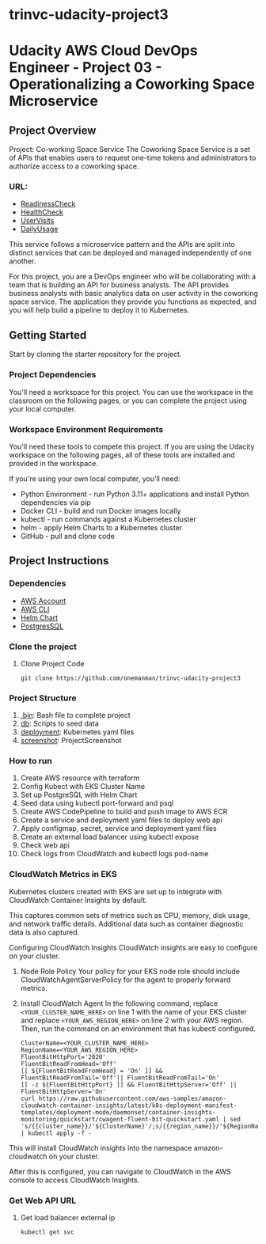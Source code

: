 
# trinvc-udacity-project3
# Udacity AWS Cloud DevOps Engineer - Project 03 - Operationalizing a Coworking Space Microservice

## Project Overview

Project: Co-working Space Service
The Coworking Space Service is a set of APIs that enables users to request one-time tokens and administrators to authorize access to a coworking space.
### URL:
- [ReadinessCheck](http://a87cd93a964b8418db8de9f90f56cdc6-1945062411.us-east-1.elb.amazonaws.com:5153/readiness_check)
- [HealthCheck](http://a87cd93a964b8418db8de9f90f56cdc6-1945062411.us-east-1.elb.amazonaws.com:5153/health_check)
- [UserVisits](http://a87cd93a964b8418db8de9f90f56cdc6-1945062411.us-east-1.elb.amazonaws.com:5153/api/reports/user_visits)
- [DailyUsage](http://a87cd93a964b8418db8de9f90f56cdc6-1945062411.us-east-1.elb.amazonaws.com:5153/api/reports/daily_usage)

This service follows a microservice pattern and the APIs are split into distinct services that can be deployed and managed independently of one another.

For this project, you are a DevOps engineer who will be collaborating with a team that is building an API for business analysts. The API provides business analysts with basic analytics data on user activity in the coworking space service. The application they provide you functions as expected, and you will help build a pipeline to deploy it to Kubernetes.

## Getting Started

Start by cloning the starter repository for the project.

### Project Dependencies

You'll need a workspace for this project. You can use the workspace in the classroom on the following pages, or you can complete the project using your local computer.

### Workspace Environment Requirements

You'll need these tools to compete this project. If you are using the Udacity workspace on the following pages, all of these tools are installed and provided in the workspace.

If you're using your own local computer, you'll need:

- Python Environment - run Python 3.11+ applications and install Python dependencies via pip
- Docker CLI - build and run Docker images locally
- kubectl - run commands against a Kubernetes cluster
- helm - apply Helm Charts to a Kubernetes cluster
- GitHub - pull and clone code


## Project Instructions

### Dependencies

- [AWS Account](https://aws.amazon.com/)
- [AWS CLI](https://docs.aws.amazon.com/cli/latest/userguide/getting-started-install.html)
- [Helm Chart](https://helm.sh/docs/intro/install/)
- [PostgresSQL](https://www.postgresql.org/download/)


### Clone the project

1. Clone Project Code

   ```
   git clone https://github.com/onemanman/trinvc-udacity-project3
   ```

### Project Structure

1. [.bin](https://github.com/onemanman/trinvc-udacity-project3/tree/main/.bin): Bash file to complete project
2. [db](https://github.com/onemanman/trinvc-udacity-project3/tree/main/db): Scripts to seed data
3. [deployment](https://github.com/onemanman/trinvc-udacity-project3/tree/main/deployment): Kubernetes yaml files
4. [screenshot](https://github.com/onemanman/trinvc-udacity-project3/tree/main/ProjectScreenShot): ProjectScreenshot

### How to run

1. Create AWS resource with terraform
2. Config Kubect with EKS Cluster Name
3. Set up PostgreSQL with Helm Chart
4. Seed data using kubectl port-forward and psql
5. Create AWS CodePipeline to build and push image to AWS ECR
6. Create a service and deployment yaml files to deploy web api
7. Apply configmap, secret, service and deployment yaml files
8. Create an external load balancer using kubectl expose
9. Check web api
10. Check logs from CloudWatch and kubectl logs pod-name


### CloudWatch Metrics in EKS

Kubernetes clusters created with EKS are set up to integrate with CloudWatch Container Insights by default.

This captures common sets of metrics such as CPU, memory, disk usage, and network traffic details. Additional data such as container diagnostic data is also captured.

Configuring CloudWatch Insights
CloudWatch insights are easy to configure on your cluster.

1. Node Role Policy
   Your policy for your EKS node role should include CloudWatchAgentServerPolicy for the agent to properly forward metrics.

2. Install CloudWatch Agent
   In the following command, replace `<YOUR_CLUSTER_NAME_HERE>` on line 1 with the name of your EKS cluster and replace `<YOUR_AWS_REGION_HERE>` on line 2 with your AWS region. Then, run the command on an environment that has kubectl configured.

   ```
   ClusterName=<YOUR_CLUSTER_NAME_HERE>
   RegionName=<YOUR_AWS_REGION_HERE>
   FluentBitHttpPort='2020'
   FluentBitReadFromHead='Off'
   [[ ${FluentBitReadFromHead} = 'On' ]] && FluentBitReadFromTail='Off'|| FluentBitReadFromTail='On'
   [[ -z ${FluentBitHttpPort} ]] && FluentBitHttpServer='Off' || FluentBitHttpServer='On'
   curl https://raw.githubusercontent.com/aws-samples/amazon-cloudwatch-container-insights/latest/k8s-deployment-manifest-templates/deployment-mode/daemonset/container-insights-monitoring/quickstart/cwagent-fluent-bit-quickstart.yaml | sed 's/{{cluster_name}}/'${ClusterName}'/;s/{{region_name}}/'${RegionName}'/;s/{{http_server_toggle}}/"'${FluentBitHttpServer}'"/;s/{{http_server_port}}/"'${FluentBitHttpPort}'"/;s/{{read_from_head}}/"'${FluentBitReadFromHead}'"/;s/{{read_from_tail}}/"'${FluentBitReadFromTail}'"/' | kubectl apply -f -
   ```

This will install CloudWatch insights into the namespace amazon-cloudwatch on your cluster.

After this is configured, you can navigate to CloudWatch in the AWS console to access CloudWatch Insights.

### Get Web API URL

1. Get load balancer external ip

   ```
   kubectl get svc
   ```

